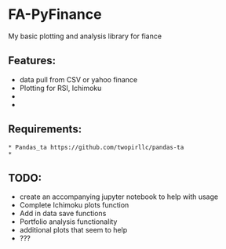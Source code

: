 # FA-PyFinance
My basic plotting and analysis library for fiance



## Features:

* data pull from CSV or yahoo finance
* Plotting for RSI, Ichimoku
* 
* 


## Requirements:

    * Pandas_ta https://github.com/twopirllc/pandas-ta
    * 


	
## TODO:
* create an accompanying jupyter notebook to help with usage
* Complete Ichimoku plots function
* Add in data save functions
* Portfolio analysis functionality
* additional plots that seem to help
* ??? 